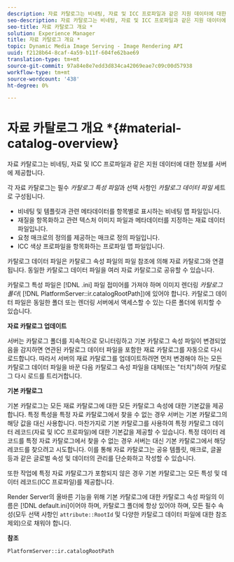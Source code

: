 ```yaml
---
description: 자료 카탈로그는 비네팅, 자료 및 ICC 프로파일과 같은 지원 데이터에 대한 정보를 서버에 제공합니다.
seo-description: 자료 카탈로그는 비네팅, 자료 및 ICC 프로파일과 같은 지원 데이터에 대한 정보를 서버에 제공합니다.
seo-title: 자료 카탈로그 개요 *
solution: Experience Manager
title: 자료 카탈로그 개요 *
topic: Dynamic Media Image Serving - Image Rendering API
uuid: f2128b64-8caf-4a59-b11f-604fe62bae69
translation-type: tm+mt
source-git-commit: 97a84e8e7edd3d834ca42069eae7c09c00d57938
workflow-type: tm+mt
source-wordcount: '438'
ht-degree: 0%

---
```



# 자료 카탈로그 개요 *{#material-catalog-overview}

자료 카탈로그는 비네팅, 자료 및 ICC 프로파일과 같은 지원 데이터에 대한 정보를 서버에 제공합니다.

각 자료 카탈로그는 필수 *카탈로그 특성 파일*&#x200B;과 선택 사항인 *카탈로그 데이터 파일* 세트로 구성됩니다.

* 비네팅 및 템플릿과 관련 메타데이터를 항목별로 표시하는 비네팅 맵 파일입니다.
* 재질을 항목화하고 관련 텍스처 이미지 파일과 메타데이터를 지정하는 재료 데이터 파일입니다.
* 요청 매크로의 정의를 제공하는 매크로 정의 파일입니다.
* ICC 색상 프로파일을 항목화하는 프로파일 맵 파일입니다.

카탈로그 데이터 파일은 카탈로그 속성 파일의 파일 참조에 의해 자료 카탈로그와 연결됩니다. 동일한 카탈로그 데이터 파일을 여러 자료 카탈로그로 공유할 수 있습니다.

카탈로그 특성 파일은 [!DNL .ini] 파일 접미어를 가져야 하며 이미지 렌더링 *카탈로그 폴더*( [!DNL PlatformServer::ir.catalogRootPath])에 있어야 합니다. 카탈로그 데이터 파일은 동일한 폴더 또는 렌더링 서버에서 액세스할 수 있는 다른 폴더에 위치할 수 있습니다.

**자료 카탈로그 업데이트**

서버는 카탈로그 폴더를 지속적으로 모니터링하고 기본 카탈로그 속성 파일이 변경되었음을 감지하면 연관된 카탈로그 데이터 파일을 포함한 재료 카탈로그를 자동으로 다시 로드합니다. 따라서 서버의 재료 카탈로그를 업데이트하려면 먼저 변경해야 하는 모든 카탈로그 데이터 파일을 바꾼 다음 카탈로그 속성 파일을 대체(또는 &quot;터치&quot;)하여 카탈로그 다시 로드를 트리거합니다.

**기본 카탈로그**

기본 카탈로그는 모든 재료 카탈로그에 대한 모든 카탈로그 속성에 대한 기본값을 제공합니다. 특정 특성을 특정 자료 카탈로그에서 찾을 수 없는 경우 서버는 기본 카탈로그의 해당 값을 대신 사용합니다. 마찬가지로 기본 카탈로그를 사용하여 특정 카탈로그 데이터 레코드(자료 및 ICC 프로파일)에 대한 기본값을 제공할 수 있습니다. 특정 데이터 레코드를 특정 자료 카탈로그에서 찾을 수 없는 경우 서버는 대신 기본 카탈로그에서 해당 레코드를 찾으려고 시도합니다. 이를 통해 자료 카탈로그는 공유 템플릿, 매크로, 글꼴 등과 같은 글로벌 속성 및 데이터의 관리를 단순화하고 작성할 수 있습니다.

또한 작업에 특정 자료 카탈로그가 포함되지 않은 경우 기본 카탈로그는 모든 특성 및 데이터 레코드(ICC 프로파일)를 제공합니다.

Render Server의 올바른 기능을 위해 기본 카탈로그에 대한 카탈로그 속성 파일의 이름은 [!DNL default.ini]이어야 하며, 카탈로그 폴더에 항상 있어야 하며, 모든 필수 속성(모두 선택 사항인 `attribute::RootId` 및 다양한 카탈로그 데이터 파일에 대한 참조 제외)으로 채워야 합니다.

**참조**

`PlatformServer::ir.catalogRootPath`
